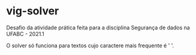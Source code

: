 # vig-solver
Desafio da atividade prática feita para a disciplina Segurança de dados na UFABC - 2021.1

O solver só funciona para textos cujo caractere mais frequente é ' '.
